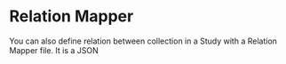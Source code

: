 # Relation Mapper

You can also define relation between collection in a Study with a Relation Mapper file.
It is a JSON 